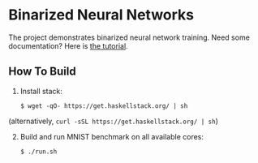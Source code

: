 # Binarized Neural Networks

The project demonstrates binarized neural network training.
Need some documentation? Here is
[the tutorial](http://penkovsky.com/neural-networks/day6).

## How To Build

1. Install stack:

     ```
     $ wget -qO- https://get.haskellstack.org/ | sh
     ```

(alternatively, `curl -sSL https://get.haskellstack.org/ | sh`)

2. Build and run MNIST benchmark on all available cores:

     ```
     $ ./run.sh
     ```

```
